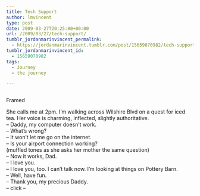 ```yaml
---
title: Tech Support
author: lmvincent
type: post
date: 2009-03-27T20:25:00+00:00
url: /2009/03/27/tech-support/
tumblr_jordanmarinvincent_permalink:
  - https://jordanmarinvincent.tumblr.com/post/15659070982/tech-support
tumblr_jordanmarinvincent_id:
  - 15659070982
tags:
  - Journey
  - the journey

---
```

<a href="https://www.flickr.com/photos/larryvincent/3390764801/" title="photo sharing" target="_blank" rel="noopener"><img class="right" src="https://farm4.static.flickr.com/3616/3390764801_1682f4a5f2_m.jpg" alt="" /></a>

Framed

She calls me at 2pm. I&rsquo;m walking across Wilshire Blvd on a quest for iced tea. Her voice is charming, inflected, slightly authoritative.  
&ndash; Daddy, my computer doesn&rsquo;t work.  
&ndash; What&rsquo;s wrong?  
&ndash; It won&rsquo;t let me go on the internet.  
&ndash; Is your airport connection working?  
(muffled tones as she asks her mother the same question)  
&ndash; Now it works, Dad.  
&ndash; I love you.  
&ndash; I love you, too. I can&rsquo;t talk now. I&rsquo;m looking at things on Pottery Barn.  
&ndash; Well, have fun.  
&ndash; Thank you, my precious Daddy.  
&ndash; click &ndash;

<div class="blogger-post-footer">
  <img loading="lazy" width="1" height="1" src="https://blogger.googleusercontent.com/tracker/9039099668816362935-5410254269019305194?l=jordansjourney2.blogspot.com" alt="" />
</div>
